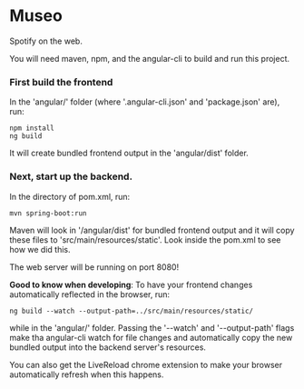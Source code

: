 # Museo

Spotify on the web.

You will need maven, npm, and the angular-cli to build and run this project.


### First build the frontend
In the 'angular/' folder (where '.angular-cli.json' and 'package.json' are), run:

```
npm install
ng build
```

It will create bundled frontend output in the 'angular/dist' folder.


### Next, start up the backend.
In the directory of pom.xml, run:

```
mvn spring-boot:run
```

Maven will look in '/angular/dist' for bundled frontend output and it will copy these files to 'src/main/resources/static'. Look inside the pom.xml to see how we did this.

The web server will be running on port 8080!




**Good to know when developing**: To have your frontend changes automatically reflected in the browser, run:

```
ng build --watch --output-path=../src/main/resources/static/
```

while in the 'angular/' folder. Passing the '--watch' and '--output-path' flags make tha angular-cli watch for file changes and automatically copy the new bundled output into the backend server's resources.

You can also get the LiveReload chrome extension to make your browser automatically refresh when this happens.
